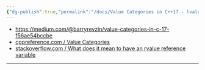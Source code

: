 ```yaml
---
{"dg-publish":true,"permalink":"/docs/Value Categories in C++17 - lvalue, rvalue, prvalue/","title":"Value Categories in C++17 - lvalue, rvalue, prvalue","tags":["scrap","todo"]}
---
```


- <https://medium.com/@barryrevzin/value-categories-in-c-17-f56ae54bccbe>
- [cppreference.com / Value Categories](https://en.cppreference.com/w/cpp/language/value_category)
- [stackoverflow.com / What does it mean to have an rvalue reference variable](https://stackoverflow.com/questions/76591356/what-does-it-mean-to-have-an-rvalue-reference-variable)
---
